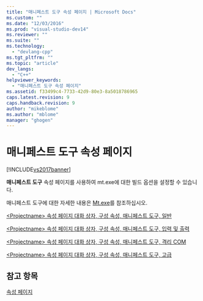 ```yaml
---
title: "매니페스트 도구 속성 페이지 | Microsoft Docs"
ms.custom: ""
ms.date: "12/03/2016"
ms.prod: "visual-studio-dev14"
ms.reviewer: ""
ms.suite: ""
ms.technology: 
  - "devlang-cpp"
ms.tgt_pltfrm: ""
ms.topic: "article"
dev_langs: 
  - "C++"
helpviewer_keywords: 
  - "매니페스트 도구 속성 페이지"
ms.assetid: f33499c4-7733-42d9-80e3-8a5018786965
caps.latest.revision: 9
caps.handback.revision: 9
author: "mikeblome"
ms.author: "mblome"
manager: "ghogen"
---
```

# 매니페스트 도구 속성 페이지
[!INCLUDE[vs2017banner](../assembler/inline/includes/vs2017banner.md)]

**매니페스트 도구** 속성 페이지를 사용하여 mt.exe에 대한 빌드 옵션을 설정할 수 있습니다.  
  
 매니페스트 도구에 대한 자세한 내용은 [Mt.exe](http://msdn.microsoft.com/library/aa375649)를 참조하십시오.  
  
 [\<Projectname\> 속성 페이지 대화 상자, 구성 속성, 매니페스트 도구, 일반](../ide/general-manifest-tool-configuration-properties.md)  
  
 [\<Projectname\> 속성 페이지 대화 상자, 구성 속성, 매니페스트 도구, 입력 및 출력](../ide/input-and-output-manifest-tool.md)  
  
 [\<Projectname\> 속성 페이지 대화 상자, 구성 속성, 매니페스트 도구, 격리 COM](../ide/isolated-com-manifest-tool.md)  
  
 [\<Projectname\> 속성 페이지 대화 상자, 구성 속성, 매니페스트 도구, 고급](../ide/advanced-manifest-tool.md)  
  
## 참고 항목  
 [속성 페이지](../ide/property-pages-visual-cpp.md)